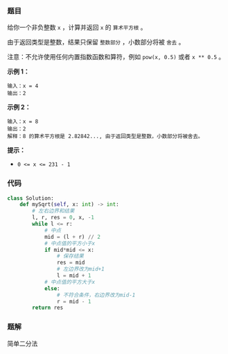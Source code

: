 ### 题目

给你一个非负整数 `x` ，计算并返回 `x` 的 `算术平方根` 。

由于返回类型是整数，结果只保留 `整数部分` ，小数部分将被 `舍去` 。

注意：不允许使用任何内置指数函数和算符，例如 `pow(x, 0.5)` 或者 `x ** 0.5` 。

**示例 1：**

```
输入：x = 4
输出：2
```

**示例 2：**

```
输入：x = 8
输出：2
解释：8 的算术平方根是 2.82842..., 由于返回类型是整数，小数部分将被舍去。
``` 

**提示：**

- `0 <= x <= 231 - 1`

### 代码

```python
class Solution:
    def mySqrt(self, x: int) -> int:
        # 左右边界和结果
        l, r, res = 0, x, -1
        while l <= r:
            # 中点
            mid = (l + r) // 2
            # 中点值的平方小于x
            if mid*mid <= x:
                # 保存结果
                res = mid
                # 左边界改为mid+1
                l = mid + 1
            # 中点值的平方大于x
            else:
                # 不符合条件，右边界改为mid-1
                r = mid - 1
        return res
```

### 题解

简单二分法
